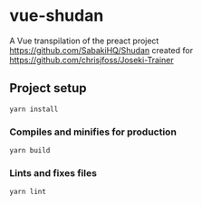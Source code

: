 # vue-shudan

A Vue transpilation of the preact project https://github.com/SabakiHQ/Shudan created for https://github.com/chrisjfoss/Joseki-Trainer

## Project setup

```
yarn install
```

### Compiles and minifies for production

```
yarn build
```

### Lints and fixes files

```
yarn lint
```
